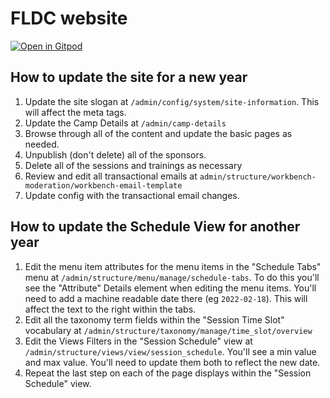 # FLDC website

[![Open in Gitpod](https://gitpod.io/button/open-in-gitpod.svg)](https://gitpod.io/from-referrer/)

## How to update the site for a new year

1. Update the site slogan at `/admin/config/system/site-information`. This will affect the meta tags.
2. Update the Camp Details at `/admin/camp-details`
3. Browse through all of the content and update the basic pages as needed.
4. Unpublish (don't delete) all of the sponsors.
5. Delete all of the sessions and trainings as necessary
6. Review and edit all transactional emails at `admin/structure/workbench-moderation/workbench-email-template`
7. Update config with the transactional email changes.


## How to update the Schedule View for another year

1. Edit the menu item attributes for the menu items in the "Schedule Tabs" menu at `/admin/structure/menu/manage/schedule-tabs`. To do this you'll see the "Attribute" Details element when editing the menu items. You'll need to add a machine readable date there (eg `2022-02-18`). This will affect the text to the right within the tabs.
2. Edit all the taxonomy term fields within the "Session Time Slot" vocabulary at `/admin/structure/taxonomy/manage/time_slot/overview`
3. Edit the Views Filters in the "Session Schedule" view at `/admin/structure/views/view/session_schedule`. You'll see a min value and max value. You'll need to update them both to reflect the new date.
4. Repeat the last step on each of the page displays within the "Session Schedule" view.
